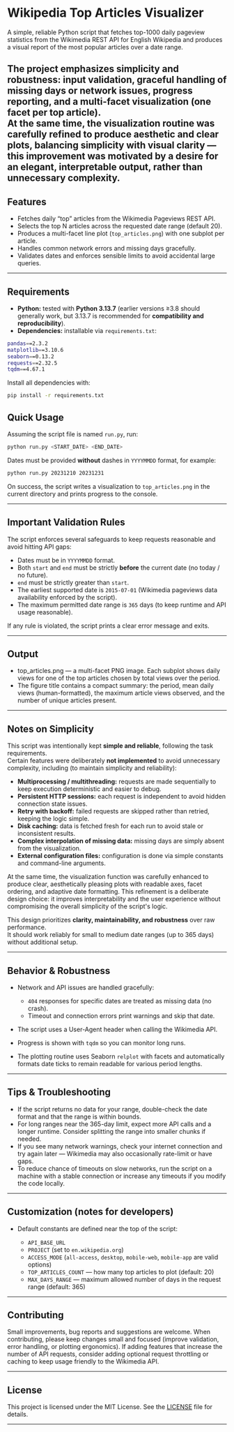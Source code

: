 # Wikipedia Top Articles Visualizer

A simple, reliable Python script that fetches top-1000 daily pageview statistics from the Wikimedia REST API for English Wikipedia and produces a visual report of the most popular articles over a date range.

The project emphasizes **simplicity and robustness**: input validation, graceful handling of missing days or network issues, progress reporting, and a multi-facet visualization (one facet per top article).  
At the same time, the visualization routine was carefully refined to produce **aesthetic and clear plots**, balancing simplicity with visual clarity — this improvement was motivated by a desire for an elegant, interpretable output, rather than unnecessary complexity.
---

## Features

* Fetches daily “top” articles from the Wikimedia Pageviews REST API.
* Selects the top N articles across the requested date range (default 20).
* Produces a multi-facet line plot (`top_articles.png`) with one subplot per article.
* Handles common network errors and missing days gracefully.
* Validates dates and enforces sensible limits to avoid accidental large queries.

---

## Requirements

- **Python:** tested with **Python 3.13.7** (earlier versions ≥3.8 should generally work, but 3.13.7 is recommended for **compatibility and reproducibility**).
- **Dependencies:** installable via `requirements.txt`:

```bash
pandas==2.3.2
matplotlib==3.10.6
seaborn==0.13.2
requests==2.32.5
tqdm==4.67.1
```

Install all dependencies with:

```bash
pip install -r requirements.txt
```



## Quick Usage

Assuming the script file is named `run.py`, run:

```bash
python run.py <START_DATE> <END_DATE>
```

Dates must be provided **without** dashes in `YYYYMMDD` format, for example:

```bash
python run.py 20231210 20231231
```

On success, the script writes a visualization to `top_articles.png` in the current directory and prints progress to the console.

---

## Important Validation Rules

The script enforces several safeguards to keep requests reasonable and avoid hitting API gaps:

* Dates must be in `YYYYMMDD` format.
* Both `start` and `end` must be strictly **before** the current date (no today / no future).
* `end` must be strictly greater than `start`.
* The earliest supported date is `2015-07-01` (Wikimedia pageviews data availability enforced by the script).
* The maximum permitted date range is `365` days (to keep runtime and API usage reasonable).

If any rule is violated, the script prints a clear error message and exits.

---

## Output

* top_articles.png — a multi-facet PNG image. Each subplot shows daily views for one of the top articles chosen by total views over the period.
* The figure title contains a compact summary: the period, mean daily views (human-formatted), the maximum article views observed, and the number of unique articles present.


---

## Notes on Simplicity

This script was intentionally kept **simple and reliable**, following the task requirements.  
Certain features were deliberately **not implemented** to avoid unnecessary complexity, including (to maintain simplicity and reliability):

- **Multiprocessing / multithreading:** requests are made sequentially to keep execution deterministic and easier to debug.
- **Persistent HTTP sessions:** each request is independent to avoid hidden connection state issues.
- **Retry with backoff:** failed requests are skipped rather than retried, keeping the logic simple.
- **Disk caching:** data is fetched fresh for each run to avoid stale or inconsistent results.
- **Complex interpolation of missing data:** missing days are simply absent from the visualization.
- **External configuration files:** configuration is done via simple constants and command-line arguments.

At the same time, the visualization function was carefully enhanced to produce clear, aesthetically pleasing plots with readable axes, facet ordering, and adaptive date formatting. This refinement is a deliberate design choice: it improves interpretability and the user experience without compromising the overall simplicity of the script's logic.

This design prioritizes **clarity, maintainability, and robustness** over raw performance.  
It should work reliably for small to medium date ranges (up to 365 days) without additional setup.

---

## Behavior & Robustness

* Network and API issues are handled gracefully:

  * `404` responses for specific dates are treated as missing data (no crash).
  * Timeout and connection errors print warnings and skip that date.
* The script uses a User-Agent header when calling the Wikimedia API.
* Progress is shown with `tqdm` so you can monitor long runs.
* The plotting routine uses Seaborn `relplot` with facets and automatically formats date ticks to remain readable for various period lengths.

---

## Tips & Troubleshooting

* If the script returns no data for your range, double-check the date format and that the range is within bounds.
* For long ranges near the 365-day limit, expect more API calls and a longer runtime. Consider splitting the range into smaller chunks if needed.
* If you see many network warnings, check your internet connection and try again later — Wikimedia may also occasionally rate-limit or have gaps.
* To reduce chance of timeouts on slow networks, run the script on a machine with a stable connection or increase any timeouts if you modify the code locally.

---

## Customization (notes for developers)

* Default constants are defined near the top of the script:

  * `API_BASE_URL`
  * `PROJECT` (set to `en.wikipedia.org`)
  * `ACCESS_MODE` (`all-access`, `desktop`, `mobile-web`, `mobile-app` are valid options)
  * `TOP_ARTICLES_COUNT` — how many top articles to plot (default: 20)
  * `MAX_DAYS_RANGE` — maximum allowed number of days in the request range (default: 365)

---

## Contributing

Small improvements, bug reports and suggestions are welcome. When contributing, please keep changes small and focused (improve validation, error handling, or plotting ergonomics). If adding features that increase the number of API requests, consider adding optional request throttling or caching to keep usage friendly to the Wikimedia API.

---

## License

This project is licensed under the MIT License. See the [LICENSE](LICENSE) file for details.

---
